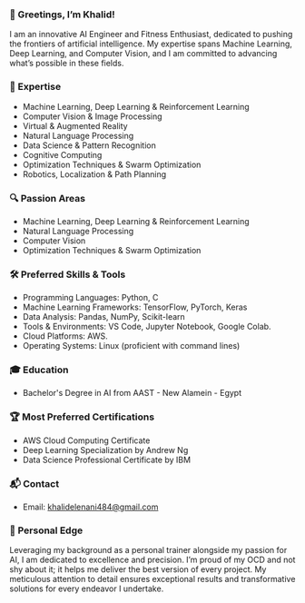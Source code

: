 ### 👋 Greetings, I’m Khalid!
I am an innovative AI Engineer and Fitness Enthusiast, dedicated to pushing the frontiers of artificial intelligence. My expertise spans Machine Learning, Deep Learning, and Computer Vision, and I am committed to advancing what’s possible in these fields.

### 🌟 Expertise
* Machine Learning, Deep Learning & Reinforcement Learning
* Computer Vision & Image Processing
* Virtual & Augmented Reality
* Natural Language Processing
* Data Science & Pattern Recognition
* Cognitive Computing
* Optimization Techniques & Swarm Optimization
* Robotics, Localization & Path Planning

### 🔍 Passion Areas
* Machine Learning, Deep Learning & Reinforcement Learning
* Natural Language Processing
* Computer Vision
* Optimization Techniques & Swarm Optimization

### 🛠️ Preferred Skills & Tools
* Programming Languages: Python, C
* Machine Learning Frameworks: TensorFlow, PyTorch, Keras
* Data Analysis: Pandas, NumPy, Scikit-learn
* Tools & Environments: VS Code, Jupyter Notebook, Google Colab.
* Cloud Platforms: AWS.
* Operating Systems: Linux (proficient with command lines)

### 🎓 Education
* Bachelor's Degree in AI from AAST - New Alamein - Egypt
  
### 🏆 Most Preferred Certifications
* AWS Cloud Computing Certificate
* Deep Learning Specialization by Andrew Ng
* Data Science Professional Certificate by IBM

### 📬 Contact
* Email: khalidelenani484@gmail.com
  
### 💪 Personal Edge
Leveraging my background as a personal trainer alongside my passion for AI, I am dedicated to excellence and precision. I’m proud of my OCD and not shy about it; it helps me deliver the best version of every project. My meticulous attention to detail ensures exceptional results and transformative solutions for every endeavor I undertake.

